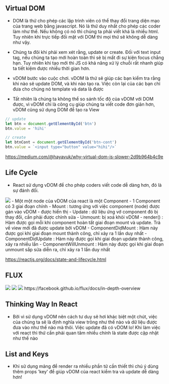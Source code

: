 
## Virtual DOM 
- DOM là thứ cho phép các lập trình viên có thể thay đổi trang diện mạo của trang web bằng javascript. Nó là thứ duy nhất cho phép các coder làm như thế. Nếu không có nó thì chúng ta phải viết khá là nhiều html. Tuy nhiên khi trực tiếp đối mặt với DOM thì mọi thứ sẽ không dễ dàng như vậy.

- Chúng ta đôi khi phải xem xét rằng, update or create. Đối với text input tag, nếu chúng ta tạo mới hoàn toàn thì sẽ bị mất đi sự kiện focus chẳng hạn. Tuy nhiên khi tạo mới thì JS có khả năng xử lý chuỗi rất nhanh giúp ta tiết kiệm được nhiều thời gian hơn.

- vDOM bước vào cuộc chơi. vDOM là thứ sẽ giúp các bạn kiểm tra rằng khi nào sẽ update DOM, và khi nào tạo ra. Việc còn lại của các bạn chỉ đưa cho chúng nó template và data là được

- Tất nhiên là chúng ta không thể so sánh tốc độ của vDOM với DOM được, vì vDOM chỉ là công cụ giúp chúng ta viết code đơn giản hơn, vDOM cũng sử dụng DOM để tạo ra View 

```js
// update
let btn = document.getElementById('btn')
btn.value = 'hihi'

// create 
let btnCont = document.getElementById('btn-cont')
btn.value = `<input type="button" value="hihi"/>`

```
https://medium.com/@hayavuk/why-virtual-dom-is-slower-2d9b964b4c9e

## Life Cycle
- React sử dụng vDOM để cho phép coders viết code dễ dàng hơn, đó là sự đánh đổi.
<img src="https://cdn-images-1.medium.com/max/1800/0*OoDfQ7pzAqg6yETH.">
- Một một node của vDOM của react là một Component
- 1 Component có 3 giai đoạn chính 
    - Mount  : tương ứng với việc component (node) được gán vào vDOM - được hiển thị
    - Update : dữ liệu ứng vớ component đó bị thay đổi, cần phải được chỉnh sửa 
    - Unmount: bị xoá khỏi vDOM
- render()             : Hàm được gọi mỗi khi component hoàn tất giai đoạn mount và update. Trả về view mới đã được update bởi vDOM
- ComponentDidMount    : Hàm này được gọi khi giai đoạn mount thành công, chỉ xảy ra 1 lần duy nhất
- ComponentDidUpdate   : Hàm này được gọi khi giai đoạn update thành công, xảy ra nhiều lần 
- ComponentWillUnmount : Hàm này được gọi khi giai đoạn unmount sắp sửa diễn ra, chỉ xảy ra 1 lần duy nhất

https://reactjs.org/docs/state-and-lifecycle.html

## FLUX
<img src="https://viblo.asia/uploads/436769b8-f60b-4fb0-99d0-3423dd2608c0.png">  
<img src="https://viblo.asia/uploads/91c984ab-c6fc-4b09-8427-33ec0968a687.png">  
<img src="https://images.viblo.asia/71fc0f22-1381-49df-8d5d-1314bd5c77a4.png">  
https://facebook.github.io/flux/docs/in-depth-overview

## Thinking Way In React
- Bởi vì sử dụng vDOM nên cách tư duy sẽ hơi khác biệt một chút, việc của chúng ta sẽ là định nghĩa view trông như thế nào và dữ liệu được đưa vào như thế nào mà thôi. Việc update đã có vDOM lo! Khi làm việc với react thì thứ cần phải quan tâm nhiều chính là state được cập nhật như thế nào 

## List and Keys
- Khi sử dụng mảng để render ra nhiều phần tử cần thiết thì chú ý dùng thêm props 'key' để giúp vDOM của react kiểm tra và update dễ dàng hơn!

